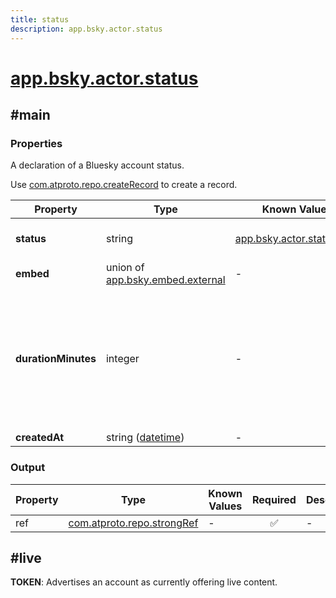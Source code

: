 ```yaml
---
title: status
description: app.bsky.actor.status
---
```


# [app.bsky.actor.status](https://github.com/myConsciousness/atproto.dart/blob/main/lexicons/app/bsky/actor/status.json)

## #main

### Properties

A declaration of a Bluesky account status.

Use [com.atproto.repo.createRecord](../../../../lexicons/com/atproto/repo/createRecord.md#main) to create a record.

| Property | Type | Known Values | Required | Description |
| --- | --- | --- | :---: | --- |
| **status** | string | [app.bsky.actor.status#live](../../../../lexicons/app/bsky/actor/status.md#live) | ✅ | The status for the account. |
| **embed** | union of <br/>[app.bsky.embed.external](../../../../lexicons/app/bsky/embed/external.md#main) | - | ❌ | - |
| **durationMinutes** | integer | - | ❌ | The duration of the status in minutes. Applications can choose to impose minimum and maximum limits. |
| **createdAt** | string ([datetime](https://atproto.com/specs/lexicon#datetime)) | - | ✅ | - |

### Output

| Property | Type | Known Values | Required | Description |
| --- | --- | --- | :---: | --- |
| ref | [com.atproto.repo.strongRef](../../../../lexicons/com/atproto/repo/strongRef.md#main) | - | ✅ | - |

## #live

**TOKEN**: Advertises an account as currently offering live content.
